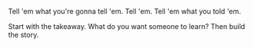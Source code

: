 Tell 'em what you're gonna tell 'em. Tell 'em. Tell 'em what you told 'em.

Start with the takeaway. What do you want someone to learn? Then build the story.
